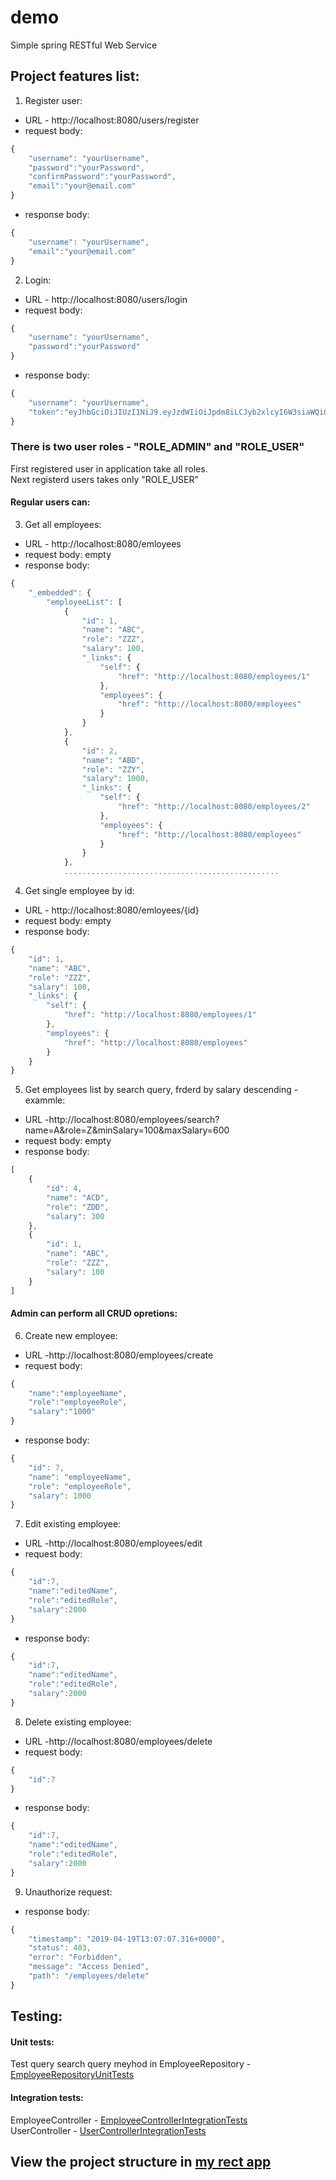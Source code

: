 # demo
Simple spring RESTful Web Service

## Project features list:
1. Register user:
- URL - http://localhost:8080/users/register
- request body: 
```javascript
{
    "username": "yourUsername",
    "password":"yourPassword",
    "confirmPassword":"yourPassword",
    "email":"your@email.com"
}
```
- response body: 
```javascript
{
    "username": "yourUsername",  
    "email":"your@email.com"
}
```
2. Login:
- URL - http://localhost:8080/users/login
- request body: 
```javascript
{
    "username": "yourUsername",
    "password":"yourPassword"   
}
```
- response body: 
```javascript
{
    "username": "yourUsername",  
    "token":"eyJhbGciOiJIUzI1NiJ9.eyJzdWIiOiJpdm8iLCJyb2xlcyI6W3siaWQiOjEsImF1dGhvcml0eSI6IlJPTEVfVVNFUiJ9LHsiaWQiOjIsImF1dGhvcml0eSI6IlJPTEVfQURNSU4ifV0sImlhdCI6MTU1NTY3NTU0MiwiZXhwIjoxNTU2MjgwMzQyfQ.3jBY0SERNe53w6p2hOc3etqE1QVBSJ92Y2OVt_J7jAs
}
```
### There is two user roles - "ROLE_ADMIN" and "ROLE_USER"
First registered user in application take all roles.   
Next registerd users takes only "ROLE_USER"      

#### Regular users can:
3. Get all employees:
- URL - http://localhost:8080/emloyees
- request body: empty
- response body: 
```javascript
{
    "_embedded": {
        "employeeList": [
            {
                "id": 1,
                "name": "ABC",
                "role": "ZZZ",
                "salary": 100,
                "_links": {
                    "self": {
                        "href": "http://localhost:8080/employees/1"
                    },
                    "employees": {
                        "href": "http://localhost:8080/employees"
                    }
                }
            },
            {
                "id": 2,
                "name": "ABD",
                "role": "ZZY",
                "salary": 1000,
                "_links": {
                    "self": {
                        "href": "http://localhost:8080/employees/2"
                    },
                    "employees": {
                        "href": "http://localhost:8080/employees"
                    }
                }
            },
            ................................................
``` 
4. Get single employee by id:
- URL - http://localhost:8080/emloyees/{id}
- request body: empty
- response body: 
```javascript
{
    "id": 1,
    "name": "ABC",
    "role": "ZZZ",
    "salary": 100,
    "_links": {
        "self": {
            "href": "http://localhost:8080/employees/1"
        },
        "employees": {
            "href": "http://localhost:8080/employees"
        }
    }
}
``` 
5. Get employees list by search query, frderd by salary descending - exammle:
- URL -http://localhost:8080/employees/search?name=A&role=Z&minSalary=100&maxSalary=600
- request body: empty
- response body: 
```javascript
[
    {
        "id": 4,
        "name": "ACD",
        "role": "ZDD",
        "salary": 300
    },
    {
        "id": 1,
        "name": "ABC",
        "role": "ZZZ",
        "salary": 100
    }
]
``` 
#### Admin can perform all CRUD opretions:
6. Create new employee:
- URL -http://localhost:8080/employees/create
- request body: 
```javascript
{
	"name":"employeeName",
	"role":"employeeRole",
	"salary":"1000"
}
```
- response body: 
```javascript
{
    "id": 7,
    "name": "employeeName",
    "role": "employeeRole",
    "salary": 1000
}
```
7. Edit existing employee:
- URL -http://localhost:8080/employees/edit
- request body: 
```javascript
{
	"id":7,
	"name":"editedName",
	"role":"editedRole",
	"salary":2000
}
```
- response body: 
```javascript
{
	"id":7,
	"name":"editedName",
	"role":"editedRole",
	"salary":2000
}
```
8. Delete existing employee:
- URL -http://localhost:8080/employees/delete
- request body: 
```javascript
{
	"id":7
}
```
- response body: 
```javascript
{
	"id":7,
	"name":"editedName",
	"role":"editedRole",
	"salary":2000
}
```
9. Unauthorize request:
- response body: 
```javascript
{
    "timestamp": "2019-04-19T13:07:07.316+0000",
    "status": 403,
    "error": "Forbidden",
    "message": "Access Denied",
    "path": "/employees/delete"
}
```
## Testing:
#### Unit tests: 
Test query search query meyhod in EmployeeRepository - [EmployeeRepositoryUnitTests](https://github.com/IvoIvanov77/demo/blob/master/src/test/java/com/example/demo/repository/EmployeeRepositoryUnitTests.java)

#### Integration tests:
EmployeeController - [EmployeeControllerIntegrationTests](https://github.com/IvoIvanov77/demo/blob/master/src/test/java/com/example/demo/web/controller/EmployeeControllerIntegrationTests.java)  
UserController - [UserControllerIntegrationTests](https://github.com/IvoIvanov77/demo/blob/master/src/test/java/com/example/demo/web/controller/UserControllerIntegrationTests.java) 
## View the project structure in [my rect app](https://ivoivanov77.github.io/repo_explorer/#/repo_explorer/repo/IvoIvanov77/demo)

